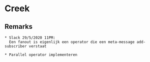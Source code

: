 # Creek

## Remarks

	* Slack 29/5/2020 11PM:
	  Een fanout is eigenlijk een operator die een meta-message add-subscriber verstaat 

	* Parallel operator implementeren
